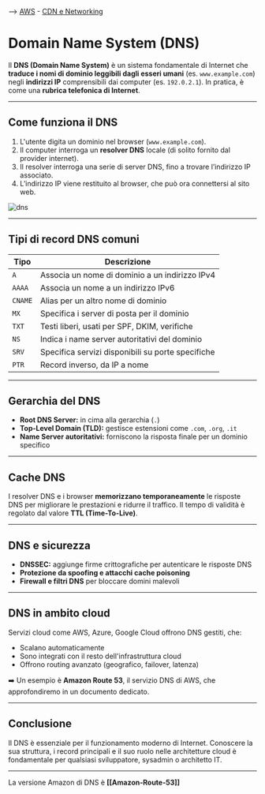 --> [AWS](AWS.md)  -  [CDN e Networking](Rete-globale-AWS.md)
# Domain Name System (DNS)

Il **DNS (Domain Name System)** è un sistema fondamentale di Internet che **traduce i nomi di dominio leggibili dagli esseri umani** (es. `www.example.com`) negli **indirizzi IP** comprensibili dai computer (es. `192.0.2.1`). In pratica, è come una **rubrica telefonica di Internet**.

---

## Come funziona il DNS

1. L'utente digita un dominio nel browser (`www.example.com`).
2. Il computer interroga un **resolver DNS** locale (di solito fornito dal provider internet).
3. Il resolver interroga una serie di server DNS, fino a trovare l’indirizzo IP associato.
4. L’indirizzo IP viene restituito al browser, che può ora connettersi al sito web.

![dns](dns.png)

---

## Tipi di record DNS comuni

|Tipo|Descrizione|
|---|---|
|`A`|Associa un nome di dominio a un indirizzo IPv4|
|`AAAA`|Associa un nome a un indirizzo IPv6|
|`CNAME`|Alias per un altro nome di dominio|
|`MX`|Specifica i server di posta per il dominio|
|`TXT`|Testi liberi, usati per SPF, DKIM, verifiche|
|`NS`|Indica i name server autoritativi del dominio|
|`SRV`|Specifica servizi disponibili su porte specifiche|
|`PTR`|Record inverso, da IP a nome|

---

## Gerarchia del DNS

- **Root DNS Server:** in cima alla gerarchia (`.`)
- **Top-Level Domain (TLD):** gestisce estensioni come `.com`, `.org`, `.it`
- **Name Server autoritativi:** forniscono la risposta finale per un dominio specifico

---

## Cache DNS

I resolver DNS e i browser **memorizzano temporaneamente** le risposte DNS per migliorare le prestazioni e ridurre il traffico. Il tempo di validità è regolato dal valore **TTL (Time-To-Live)**.

---

## DNS e sicurezza

- **DNSSEC:** aggiunge firme crittografiche per autenticare le risposte DNS
- **Protezione da spoofing e attacchi cache poisoning**
- **Firewall e filtri DNS** per bloccare domini malevoli

---

## DNS in ambito cloud

Servizi cloud come AWS, Azure, Google Cloud offrono DNS gestiti, che:

- Scalano automaticamente
- Sono integrati con il resto dell'infrastruttura cloud
- Offrono routing avanzato (geografico, failover, latenza)

➡️ Un esempio è **Amazon Route 53**, il servizio DNS di AWS, che approfondiremo in un documento dedicato.

---

## Conclusione

Il DNS è essenziale per il funzionamento moderno di Internet. Conoscere la sua struttura, i record principali e il suo ruolo nelle architetture cloud è fondamentale per qualsiasi sviluppatore, sysadmin o architetto IT.

---

La versione Amazon di DNS è **[[Amazon-Route-53]]**